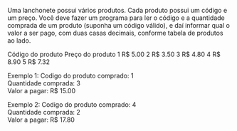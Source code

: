 Uma lanchonete possui vários produtos. Cada produto possui um código e um preço. Você deve fazer um programa para ler o código e a quantidade comprada de um produto (suponha um código válido), e daí informar qual o valor a ser pago, com duas casas decimais, conforme tabela de produtos ao lado.

Código do produto      Preço do produto
        1                  R$ 5.00
        2                  R$ 3.50
        3                  R$ 4.80
        4                  R$ 8.90
        5                  R$ 7.32

Exemplo 1:
Codigo do produto comprado: 1  
Quantidade comprada: 3  
Valor a pagar: R$ 15.00  

Exemplo 2:
Codigo do produto comprado: 4  
Quantidade comprada: 2  
Valor a pagar: R$ 17.80  